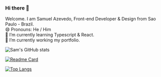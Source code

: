 ### Hi there 👋
Welcome.
I am Samuel Azevedo, Front-end Developer & Design from Sao Paulo - Brazil.<br/>
😄 Pronouns: He / Him <br/>
🌱 I’m currently learning Typescript & React. <br/>
🔭 I’m currently working  my portfolio.<br/>
<!--
**samazevedo/samazevedo** is a ✨ _special_ ✨ repository because its `README.md` (this file) appears on your GitHub profile.

Here are some ideas to get you started:

- 🔭 I’m currently working on ...
- 🌱 I’m currently learning ...
- 👯 I’m looking to collaborate on ...
- 🤔 I’m looking for help with ...
- 💬 Ask me about ...
- 📫 How to reach me: ...
- 😄 Pronouns: ...
- ⚡ Fun fact: ...
-->
![Sam's GitHub stats](https://github-readme-stats.vercel.app/api?username=samazevedo&show_icons=true&theme=merko&count_private=true) <br/>

[![Readme Card](https://github-readme-stats.vercel.app/api/pin/?username=samazeveedo&repo=github-readme-stats)](https://github.com/anuraghazra/github-readme-stats) <br/>

[![Top Langs](https://github-readme-stats.vercel.app/api/top-langs/?username=samazevedo&langs_count=8)](https://github.com/anuraghazra/github-readme-stats) <br/>
